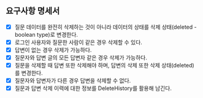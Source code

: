 
## 요구사항 명세서

 - [X] 질문 데이터를 완전히 삭제하는 것이 아니라 데이터의 상태를 삭제 상태(deleted - boolean type)로 변경한다.
 - [X] 로그인 사용자와 질문한 사람이 같은 경우 삭제할 수 있다.
 - [X] 답변이 없는 경우 삭제가 가능하다.
 - [X] 질문자와 답변 글의 모든 답변자 같은 경우 삭제가 가능하다.
 - [X] 질문을 삭제할 때 답변 또한 삭제해야 하며, 답변의 삭제 또한 삭제 상태(deleted)를 변경한다.
 - [X] 질문자와 답변자가 다른 경우 답변을 삭제할 수 없다.
 - [X] 질문과 답변 삭제 이력에 대한 정보를 DeleteHistory를 활용해 남긴다.
